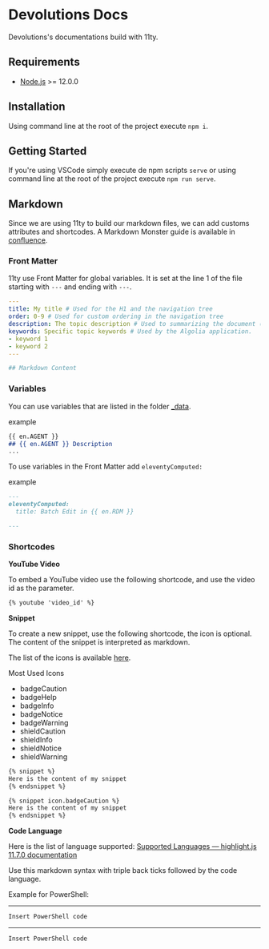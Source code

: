 # Devolutions Docs

Devolutions's documentations build with 11ty.

## Requirements

- [Node.js](https://nodejs.org/en/) >= 12.0.0

## Installation

Using command line at the root of the project execute `npm i`.

## Getting Started

If you're using VSCode simply execute de npm scripts `serve` or using command line at the root of the project execute `npm run serve`.

## Markdown

Since we are using 11ty to build our markdown files, we can add customs attributes and shortcodes.
A Markdown Monster guide is available in [confluence](https://devolutions.atlassian.net/wiki/spaces/DOC/pages/3382181896/Markdown+Monster+Guide).

### Front Matter

11ty use Front Matter for global variables. It is set at the line 1 of the file starting with `---` and ending with `---`.

```yaml
---
title: My title # Used for the H1 and the navigation tree
order: 0-9 # Used for custom ordering in the navigation tree
description: The topic description # Used to summarizing the document (will be displayed in a search result from a search engine).
keywords: Specific topic keywords # Used by the Algolia application.
- keyword 1
- keyword 2
---

## Markdown Content
```

### Variables

You can use variables that are listed in the folder [_data](https://github.com/Devolutions/doc/tree/master/docs/_data).

example
```markdown
{{ en.AGENT }}
## {{ en.AGENT }} Description
...
```
To use variables in the Front Matter add `eleventyComputed:`

example
```markdown
---
eleventyComputed:
  title: Batch Edit in {{ en.RDM }}

---
```

### Shortcodes

**YouTube Video**

To embed a YouTube video use the following shortcode, and use the video id as the parameter.

```markdown
{% youtube 'video_id' %}
```

**Snippet**

To create a new snippet, use the following shortcode, the icon is optional.
The content of the snippet is interpreted as markdown.

The list of the icons is available [here](https://github.com/Devolutions/doc/blob/master/docs/_data/icon.json).

Most Used Icons
- badgeCaution
- badgeHelp
- badgeInfo
- badgeNotice
- badgeWarning
- shieldCaution
- shieldInfo
- shieldNotice
- shieldWarning

```markdown
{% snippet %}
Here is the content of my snippet
{% endsnippet %}

{% snippet icon.badgeCaution %}
Here is the content of my snippet
{% endsnippet %}
```

**Code Language**

Here is the list of language supported: [Supported Languages — highlight.js 11.7.0 documentation](https://highlightjs.readthedocs.io/en/latest/supported-languages.html)  

Use this markdown syntax with triple back ticks followed by the code language.  

Example for PowerShell:

---
```powershell
Insert PowerShell code
```
---

```powershell
Insert PowerShell code
```
